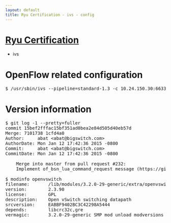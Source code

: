 ```yaml
---
layout: default
title: Ryu Certification - ivs - config
---
```

# [Ryu Certification](http://osrg.github.io/ryu/certification.html)
* ivs

# OpenFlow related configuration
<pre>
$ /usr/sbin/ivs --pipeline=standard-1.3 -c 10.24.150.30:6633 --dpid 0000000000000001 -i eth21 -i eth22 -i eth23
</pre>

# Version information
<pre>
$ git log -1 --pretty=fuller
commit 15bef2fffac15bf351ad0bea2e84d505d40eb57d
Merge: 7101738 1cfd4a0
Author:     abat &lt;abat@bigswitch.com&gt;
AuthorDate: Mon Jan 12 17:42:36 2015 -0800
Commit:     abat &lt;abat@bigswitch.com&gt;
CommitDate: Mon Jan 12 17:42:36 2015 -0800

    Merge into master from pull request #232:
    Implement of_bsn_lua_command_request message (https://github.com/floodlight/ivs/pull/232)

$ modinfo openvswitch
filename:       /lib/modules/3.2.0-29-generic/extra/openvswitch.ko
version:        2.3.90
license:        GPL
description:    Open vSwitch switching datapath
srcversion:     EABBF9402BC3C42298A5444
depends:        libcrc32c,gre
vermagic:       3.2.0-29-generic SMP mod_unload modversions 
</pre>
